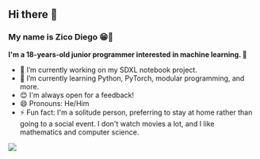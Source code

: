 ## Hi there 👋
### My name is Zico Diego 😁👋

**I'm a 18-years-old junior programmer interested in machine learning. 🤖**
- 🔭 I’m currently working on my SDXL notebook project.
- 🌱 I’m currently learning Python, PyTorch, modular programming, and more.
- 😊 I'm always open for a feedback!
- 😄 Pronouns: He/Him
- ⚡ Fun fact: I'm a solitude person, preferring to stay at home rather than going to a social event. I don't watch movies a lot, and I like mathematics and computer science.

<img src="https://github-readme-stats.vercel.app/api?username=ZicoDiegoRR&&show_icons=true&theme=radical">
